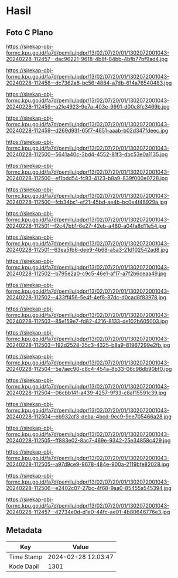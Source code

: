 # Hasil

## Foto C Plano

https://sirekap-obj-formc.kpu.go.id/fa7d/pemilu/pdpr/13/02/07/20/01/1302072001043-20240228-112457--dac96221-9618-4b8f-84bb-4bfb77bf9ad4.jpg

https://sirekap-obj-formc.kpu.go.id/fa7d/pemilu/pdpr/13/02/07/20/01/1302072001043-20240228-112458--dc7362a8-bc56-4884-a7db-614a76540483.jpg

https://sirekap-obj-formc.kpu.go.id/fa7d/pemilu/pdpr/13/02/07/20/01/1302072001043-20240228-112459--a2fe4923-9e7a-403e-9991-d00c8fc3469b.jpg

https://sirekap-obj-formc.kpu.go.id/fa7d/pemilu/pdpr/13/02/07/20/01/1302072001043-20240228-112459--d269d931-65f7-4651-aaab-b02d347fdeec.jpg

https://sirekap-obj-formc.kpu.go.id/fa7d/pemilu/pdpr/13/02/07/20/01/1302072001043-20240228-112500--5641a40c-3bd4-4552-81f3-dbc53e0a1135.jpg

https://sirekap-obj-formc.kpu.go.id/fa7d/pemilu/pdpr/13/02/07/20/01/1302072001043-20240228-112500--ef1bdd54-fc93-4123-b8a9-839f000e0728.jpg

https://sirekap-obj-formc.kpu.go.id/fa7d/pemilu/pdpr/13/02/07/20/01/1302072001043-20240228-112500--fcb34bc1-ef21-45bd-ae4b-bc0e4f48929a.jpg

https://sirekap-obj-formc.kpu.go.id/fa7d/pemilu/pdpr/13/02/07/20/01/1302072001043-20240228-112501--f2c47bb1-6e27-42eb-a480-a04fa8d11e54.jpg

https://sirekap-obj-formc.kpu.go.id/fa7d/pemilu/pdpr/13/02/07/20/01/1302072001043-20240228-112501--63ea5fb6-dee9-4b68-a5a3-21d102542ad8.jpg

https://sirekap-obj-formc.kpu.go.id/fa7d/pemilu/pdpr/13/02/07/20/01/1302072001043-20240228-112502--b795e2a0-c9c5-46e1-af17-a7f2b6ceaa49.jpg

https://sirekap-obj-formc.kpu.go.id/fa7d/pemilu/pdpr/13/02/07/20/01/1302072001043-20240228-112502--433ff456-5e4f-4ef8-87dc-d0cad8f83978.jpg

https://sirekap-obj-formc.kpu.go.id/fa7d/pemilu/pdpr/13/02/07/20/01/1302072001043-20240228-112503--85e159e7-fd82-4216-8133-de102b605003.jpg

https://sirekap-obj-formc.kpu.go.id/fa7d/pemilu/pdpr/13/02/07/20/01/1302072001043-20240228-112503--192d2528-35c3-4325-b8a9-81967299e2fb.jpg

https://sirekap-obj-formc.kpu.go.id/fa7d/pemilu/pdpr/13/02/07/20/01/1302072001043-20240228-112504--5e7aec90-c8c4-454a-8b33-06c98db90bf0.jpg

https://sirekap-obj-formc.kpu.go.id/fa7d/pemilu/pdpr/13/02/07/20/01/1302072001043-20240228-112504--06cbb14f-a439-4257-9f33-c8af15591c39.jpg

https://sirekap-obj-formc.kpu.go.id/fa7d/pemilu/pdpr/13/02/07/20/01/1302072001043-20240228-112504--eb932cf3-deba-4bcd-9ec9-9ee705466a28.jpg

https://sirekap-obj-formc.kpu.go.id/fa7d/pemilu/pdpr/13/02/07/20/01/1302072001043-20240228-112505--ff883e02-8ac7-469e-9342-25e34858c429.jpg

https://sirekap-obj-formc.kpu.go.id/fa7d/pemilu/pdpr/13/02/07/20/01/1302072001043-20240228-112505--a97d9ce9-9678-484e-900a-2119bfe82028.jpg

https://sirekap-obj-formc.kpu.go.id/fa7d/pemilu/pdpr/13/02/07/20/01/1302072001043-20240228-112506--e2402c07-27bc-4f68-9aa0-85455a545394.jpg

https://sirekap-obj-formc.kpu.go.id/fa7d/pemilu/pdpr/13/02/07/20/01/1302072001043-20240228-112457--42734e0d-d1e0-44fc-ae01-4b80646776e3.jpg


## Metadata

| Key        | Value               |
| ---------- | ------------------- |
| Time Stamp | 2024-02-28 12:03:47 |
| Kode Dapil | 1301                |



